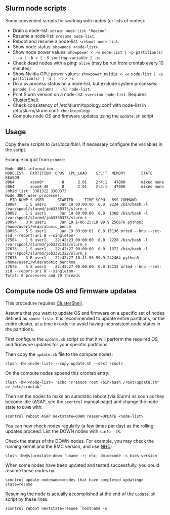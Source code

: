 Slurm node scripts
------------------

Some convenient scripts for working with nodes (or lists of nodes):

* Drain a node-list: ```sdrain node-list "Reason"```.
* Resume a node-list: ```sresume node-list```.
* Reboot and resume a node-list: ```sreboot node-list```.
* Show node status: ```shownode <node-list>```.
* Show node power values: ```showpower < -w node-list | -p partition(s) | -a | -h > [ -S sorting-variable ] -s```.
* Check dead nodes with a ping: ```alive``` (may be run from crontab every 10 minutes)
* Show Nvidia GPU power values: ```showpower_nvidia < -w node-list | -p partition(s) | -a | -h > -s```
* Do a ```ps``` process status on a node-list, but exclude system processes: ```psnode [-c columns | -h] node-list```.
* Print Slurm version on a node-list: ```sversion node-list```. Requires [ClusterShell](https://wiki.fysik.dtu.dk/niflheim/SLURM#clustershell).
* Check consistency of /etc/slurm/topology.conf with node-list in /etc/slurm/slurm.conf: ```checktopology```
* Compute node OS and firmware updates using the ```update.sh``` script.


Usage
-----

Copy these scripts to /usr/local/bin/.
If necessary configure the variables in the script.

Example output from ```psnode```:

```
Node d064 information:
NODELIST   PARTITION  CPUS  CPU_LOAD    S:C:T  MEMORY       STATE REASON              
d064       xeon8*        8      2.01    2:4:1   47000       mixed none                
d064       xeon8_48      8      2.01    2:4:1   47000       mixed none                
Jobid list: 3381322 3380373
Node d064 user processes:
  PID NLWP S USER      STARTED     TIME %CPU   RSS COMMAND
19984    1 S user1      Jan 19 00:00:00  0.0  2224 /bin/bash -l /var/spool/slurmd/job3380373/slurm_s
20092    1 S user1      Jan 19 00:00:00  0.0  1368 /bin/bash -l /var/spool/slurmd/job3380373/slurm_s
20094    3 R user1      Jan 19 1-06:25:18 99.9 256676 python3 /home/user1/wlda/atomic_bench
20096    5 S user1      Jan 19 00:00:01  0.0 15136 orted --hnp --set-sid --report-uri 8 --singleton-
27564    1 S user1    22:42:23 00:00:00  0.0  2228 /bin/bash -l /var/spool/slurmd/job3381322/slurm_s
27673    1 S user1    22:42:27 00:00:00  0.0  1372 /bin/bash -l /var/spool/slurmd/job3381322/slurm_s
27675    3 R user1    22:42:27 10:11:58 99.9 242464 python3 /home/user1/wlda/atomic_benchma
27676    5 S user1    22:42:27 00:00:00  0.0 15132 orted --hnp --set-sid --report-uri 8 --singleton-
Total: 8 processes and 20 threads
```

Compute node OS and firmware updates
------------------------------------

This procedure requires [ClusterShell](https://wiki.fysik.dtu.dk/niflheim/SLURM#clustershell).

Assume that you want to update OS and firmware on a specific set of nodes defined as ```<node-list>```.
It is recommended to update entire partitions, or the entire cluster, at a time in order to avoid having inconsistent node states in the partitions.

First configure the ```update.sh``` script so that it will perform the required OS and firmware updates for your specific partitions.

Then copy the ```update.sh``` file to the compute nodes:
```
clush -bw <node-list> --copy update.sh --dest /root/
```

On the compute nodes append this crontab entry:
```
clush -bw <node-list> 'echo "@reboot root /bin/bash /root/update.sh" >> /etc/crontab'
```

Then set the nodes to make an automatic reboot (via Slurm)
as soon as they become idle (ASAP, see the ```scontrol``` manual page) 
and change the node state to ```DOWN``` with:
```
scontrol reboot ASAP nextstate=DOWN reason=UPDATE <node-list>
```

You can now check nodes regularly (a few times per day) as the rolling updates proceed.
List the DOWN nodes with ```sinfo -lR```.

Check the status of the DOWN nodes.
For example, you may check the running kernel and the BMC version,
and use [NHC](https://wiki.fysik.dtu.dk/niflheim/Slurm_configuration#node-health-check):
```
clush -bw@slurmstate:down 'uname -r; nhc; dmidecode -s bios-version'
```

When some nodes have been updated and tested successfully, you could resume these nodes by:
```
scontrol update nodename=<nodes that have completed updating> state=resume
```
Resuming the node is actually accomplished at the end of the ```update.sh``` script by these lines:
```
scontrol reboot nextstate=resume `hostname -s`
```

